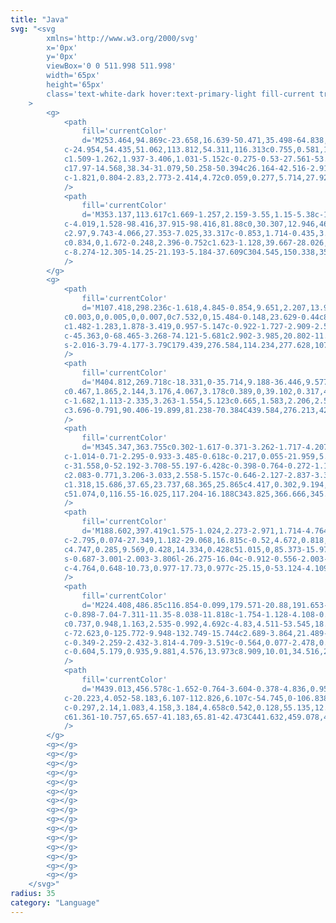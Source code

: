 ```yaml
---
title: "Java"
svg: "<svg
		xmlns='http://www.w3.org/2000/svg'
		x='0px'
		y='0px'
		viewBox='0 0 511.998 511.998'
		width='65px'
		height='65px'
		class='text-white-dark hover:text-primary-light fill-current transition-[opacity_.5s,color_.5s]'
	>
		<g>
			<path
				fill='currentColor'
				d='M253.464,94.869c-23.658,16.639-50.471,35.498-64.838,66.699
            c-24.954,54.435,51.062,113.812,54.311,116.313c0.755,0.581,1.659,0.871,2.56,0.871c0.957,0,1.915-0.327,2.693-0.979
            c1.509-1.262,1.937-3.406,1.031-5.152c-0.275-0.53-27.561-53.53-26.547-91.552c0.359-13.243,18.892-28.266,38.512-44.171
            c17.97-14.568,38.34-31.079,50.258-50.394c26.164-42.516-2.916-84.322-3.213-84.74c-1.155-1.622-3.287-2.209-5.11-1.41
            c-1.821,0.804-2.83,2.773-2.414,4.72c0.059,0.277,5.714,27.923-10.022,56.406C284.203,73.25,269.959,83.268,253.464,94.869z'
			/>
			<path
				fill='currentColor'
				d='M353.137,113.617c1.669-1.257,2.159-3.55,1.15-5.38c-1.011-1.83-3.211-2.637-5.165-1.895
            c-4.019,1.528-98.416,37.915-98.416,81.88c0,30.307,12.946,46.317,22.399,58.009c3.708,4.586,6.909,8.546,7.964,11.927
            c2.97,9.743-4.066,27.353-7.025,33.317c-0.853,1.714-0.435,3.792,1.016,5.044c0.784,0.677,1.763,1.021,2.743,1.021
            c0.834,0,1.672-0.248,2.396-0.752c1.623-1.128,39.667-28.026,32.844-60.433c-2.542-12.318-8.595-21.318-13.936-29.26
            c-8.274-12.305-14.25-21.193-5.184-37.609C304.545,150.338,352.65,113.981,353.137,113.617z'
			/>
		</g>
		<g>
			<path
				fill='currentColor'
				d='M107.418,298.236c-1.618,4.845-0.854,9.651,2.207,13.903c10.233,14.207,46.48,22.029,102.068,22.029
            c0.003,0,0.005,0,0.007,0c7.532,0,15.484-0.148,23.629-0.44c88.875-3.181,121.839-30.869,123.199-32.046
            c1.482-1.283,1.878-3.419,0.957-5.147c-0.922-1.727-2.909-2.595-4.808-2.072c-31.301,8.546-89.748,11.58-130.288,11.58
            c-45.363,0-68.465-3.268-74.121-5.681c2.902-3.985,20.802-11.101,42.983-15.464c2.12-0.416,3.577-2.374,3.367-4.524
            s-2.016-3.79-4.177-3.79C179.439,276.584,114.234,277.628,107.418,298.236z'
			/>
			<path
				fill='currentColor'
				d='M404.812,269.718c-18.331,0-35.714,9.188-36.446,9.577c-1.695,0.908-2.555,2.852-2.09,4.72
            c0.467,1.865,2.144,3.176,4.067,3.178c0.389,0,39.102,0.317,42.608,22.436c3.106,19.082-36.629,50-52.202,60.304
            c-1.682,1.113-2.335,3.263-1.554,5.123c0.665,1.583,2.206,2.573,3.868,2.573c0.29,0,0.584-0.03,0.876-0.092
            c3.696-0.791,90.406-19.899,81.238-70.384C439.584,276.213,420.138,269.718,404.812,269.718z'
			/>
			<path
				fill='currentColor'
				d='M345.347,363.755c0.302-1.617-0.371-3.262-1.717-4.207l-20.791-14.563
            c-1.014-0.71-2.295-0.933-3.485-0.618c-0.217,0.055-21.959,5.771-53.525,9.276c-12.528,1.405-26.56,2.147-40.582,2.147
            c-31.558,0-52.192-3.708-55.197-6.428c-0.398-0.764-0.272-1.111-0.201-1.304c0.546-1.518,3.472-3.322,5.358-4.036
            c2.083-0.771,3.206-3.033,2.558-5.157c-0.646-2.127-2.837-3.378-4.999-2.859c-20.856,5.033-31.054,12.071-30.312,20.918
            c1.318,15.686,37.65,23.737,68.365,25.865c4.417,0.302,9.194,0.455,14.195,0.455c0.003,0,0.005,0,0.008,0
            c51.074,0,116.55-16.025,117.204-16.188C343.825,366.666,345.044,365.375,345.347,363.755z'
			/>
			<path
				fill='currentColor'
				d='M188.602,397.419c1.575-1.024,2.273-2.971,1.714-4.764c-0.557-1.793-2.234-2.971-4.118-2.946
            c-2.795,0.074-27.349,1.182-29.068,16.815c-0.52,4.672,0.818,8.941,3.979,12.686c8.816,10.448,32.614,16.658,72.741,18.984
            c4.747,0.285,9.569,0.428,14.334,0.428c51.015,0,85.373-15.973,86.812-16.653c1.395-0.66,2.315-2.031,2.397-3.571
            s-0.687-3.001-2.003-3.806l-26.275-16.04c-0.912-0.556-2.003-0.74-3.043-0.527c-0.166,0.035-16.849,3.495-42.026,6.913
            c-4.764,0.648-10.73,0.977-17.73,0.977c-25.15,0-53.124-4.109-58.489-6.8C187.749,398.613,187.848,397.975,188.602,397.419z'
			/>
			<path
				fill='currentColor'
				d='M224.408,486.85c116.854-0.099,179.571-20.88,191.653-33.957c4.277-4.626,4.739-9.006,4.376-11.867
            c-0.898-7.04-7.311-11.35-8.038-11.818c-1.754-1.128-4.108-0.833-5.476,0.745c-1.365,1.578-1.397,3.884-0.027,5.461
            c0.737,0.948,1.163,2.535-0.992,4.692c-4.83,4.511-53.545,18.204-134.656,22.318c-11.111,0.577-22.765,0.871-34.636,0.873
            c-72.623,0-125.772-9.948-132.749-15.744c2.689-3.864,21.489-10.037,41.482-13.529c2.253-0.393,3.775-2.516,3.426-4.776
            c-0.349-2.259-2.432-3.814-4.709-3.519c-0.564,0.077-2.478,0.191-4.694,0.327c-32.988,2.014-71.109,6.503-73.098,23.5
            c-0.604,5.179,0.935,9.881,4.576,13.973c8.909,10.01,34.516,23.319,153.558,23.319C224.406,486.85,224.406,486.85,224.408,486.85z'
			/>
			<path
				fill='currentColor'
				d='M439.013,456.578c-1.652-0.764-3.604-0.378-4.836,0.952c-0.171,0.185-17.74,18.556-70.564,29.344
            c-20.223,4.052-58.183,6.107-112.826,6.107c-54.745,0-106.838-2.154-107.357-2.176c-2.176-0.106-4.037,1.476-4.333,3.618
            c-0.297,2.14,1.083,4.158,3.184,4.658c0.542,0.128,55.135,12.918,129.779,12.918c35.801,0,70.639-2.907,103.548-8.645
            c61.361-10.757,65.657-41.183,65.81-42.473C441.632,459.078,440.662,457.342,439.013,456.578z'
			/>
		</g>
		<g></g>
		<g></g>
		<g></g>
		<g></g>
		<g></g>
		<g></g>
		<g></g>
		<g></g>
		<g></g>
		<g></g>
		<g></g>
		<g></g>
		<g></g>
		<g></g>
		<g></g>
	</svg>"
radius: 35
category: "Language"
---
```

